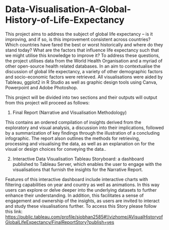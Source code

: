 # Data-Visualisation-A-Global-History-of-Life-Expectancy

This project aims to address the subject of global life expectancy – is it improving, and if so, is this improvement consistent across countries? Which countries have fared the best or worst historically and where do they stand today? What are the factors that influence life expectancy such that we might utilise this knowledge to improve it?
To address these questions, the project utilises data from the World Health Organisation and a myriad of other open-source health related databases. 
In an aim to contextualise the discussion of global life expectancy, a variety of other demographic factors and socio-economic factors were retrieved. All visualisations were aided by Tableau, ggplot2 in R Studio as well as graphic design tools using Canva, Powerpoint and Adobe Photoshop.


This project will be divided into two sections and their outputs will output from this project will proceed as follows:

1)	Final Report (Narrative and Visualisation Methodology) 

This contains an ordered compilation of insights derived from the exploratory and visual analysis, a discussion into their implications, followed by a summarization of key findings through the illustration of a concluding infographic. 
The report alson outlines the methods for retrieving, processing and visualising the data, as well as an explanation on for the visual or design choices for conveying the data.. 


2)	Interactive Data Visualisation Tableau Storyboard: a dashboard published to Tableau Server, which enables the user to engage with the visualisations that furnish the insights for the Narrative Report.

Features of this interactive dashboard include interactive charts with filtering capabilities on year and country as well as animations. In this way users can explore or delve deeper into the underlying datasets to further enhance their understanding. In addition, this facilitates a sense of engagement and ownership of the insights, as users are invited to interact and study these visualisations further. 
To access this Story please follow this link: https://public.tableau.com/profile/siobhan2585#!/vizhome/AVisualHistoryofGlobalLifeExpectancy/FinalReportStory?publish=yes
